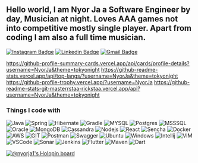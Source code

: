 ## Hello world, I am Nyor Ja a Software Engineer by day, Musician at night. Loves AAA games not into competitive mostly single player. Apart from coding I am also a full time musician.

[![Instagram Badge](https://img.shields.io/badge/-@thirdy_fetalvero-F44747?style=flat-square&labelColor=F44747&logo=instagram&logoColor=white&link=https://instagram.com/thirdy_fetalvero)](https://instagram.com/thirdy_fetalvero) [![Linkedin Badge](https://img.shields.io/badge/-NyorJa-blue?style=flat-square&logo=Linkedin&logoColor=white&link=https://www.linkedin.com/in/rudolf-fetalvero-iii-ba27a454/)](https://www.linkedin.com/in/rudolf-fetalvero-iii-ba27a454/)
[![Gmail Badge](https://img.shields.io/badge/-botsot.felix@gmail.com-c14438?style=flat-square&logo=Gmail&logoColor=white&link=mailto:botsot.felix@gmail.com)](mailto:botsot.felix@gmail.com)

https://github-profile-summary-cards.vercel.app/api/cards/profile-details?username=NyorJa&theme=tokyonight
https://github-readme-stats.vercel.app/api/top-langs/?username=NyorJa&theme=tokyonight
https://github-profile-trophy.vercel.app/?username=NyorJa
https://github-readme-stats-git-masterrstaa-rickstaa.vercel.app/api?username=NyorJa&theme=tokyonight

<h3>Things I code with</h3>
<p>
  <img alt="Java" src="https://img.shields.io/badge/Java-ED8B00?style=for-the-badge&logo=java&logoColor=white" />
  <img alt="Spring" src="https://img.shields.io/badge/Spring-6DB33F?style=for-the-badge&logo=spring&logoColor=white" />
  <img alt="Hibernate" src="https://img.shields.io/badge/Hibernate-59666C?style=for-the-badge&logo=Hibernate&logoColor=white" />
  <img alt="Gradle" src="https://img.shields.io/badge/Gradle-02303A.svg?style=for-the-badge&logo=Gradle&logoColor=white" />
  <img alt="MYSQL" src="https://img.shields.io/badge/MySQL-00000F?style=for-the-badge&logo=mysql&logoColor=white" />
  <img alt="Postgres" src="https://img.shields.io/badge/PostgreSQL-316192?style=for-the-badge&logo=postgresql&logoColor=white" />
  <img alt="MSSSQL" src="https://img.shields.io/badge/Microsoft%20SQL%20Server-CC2927?style=for-the-badge&logo=microsoft%20sql%20server&logoColor=white" />
  <img alt="Oracle" src="https://img.shields.io/badge/Oracle-F80000?style=for-the-badge&logo=Oracle&logoColor=white" />
  <img alt="MongoDB" src="https://img.shields.io/badge/MongoDB-4EA94B?style=for-the-badge&logo=mongodb&logoColor=white" />
  <img alt="Cassandra" src="https://img.shields.io/badge/Cassandra-1287B1?style=for-the-badge&logo=apache%20cassandra&logoColor=white" />
  <img alt="Nodejs" src="https://img.shields.io/badge/Node.js-43853D?style=for-the-badge&logo=node.js&logoColor=white" />
  <img alt="React" src="https://img.shields.io/badge/React-20232A?style=for-the-badge&logo=react&logoColor=61DAFB" />
  <img alt="Sencha" src="https://img.shields.io/badge/Sencha-044059?style=for-the-badge&logo=sencha&logoColor=#95C93D" />
  <img alt="Docker" src="https://img.shields.io/badge/docker-%230db7ed.svg?style=for-the-badge&logo=docker&logoColor=white" />
  <img alt="AWS" src="https://img.shields.io/badge/Amazon_AWS-232F3E?style=for-the-badge&logo=amazon-aws&logoColor=white" />
  <img alt="GIT" src="https://img.shields.io/badge/GIT-E44C30?style=for-the-badge&logo=git&logoColor=white" />
  <img alt="Postman" src="https://img.shields.io/badge/Postman-FF6C37?style=for-the-badge&logo=postman&logoColor=white" />
  <img alt="Swagger" src="https://img.shields.io/badge/-Swagger-%23Clojure?style=for-the-badge&logo=swagger&logoColor=white" />
  <img alt="Ubuntu" src="https://img.shields.io/badge/Ubuntu-E95420?style=for-the-badge&logo=ubuntu&logoColor=white" />
  <img alt="Windows" src="https://img.shields.io/badge/Windows-0078D6?style=for-the-badge&logo=windows&logoColor=white" />
  <img alt="Intellij" src="https://img.shields.io/badge/IntelliJ_IDEA-000000.svg?style=for-the-badge&logo=intellij-idea&logoColor=white" />
  <img alt="VIM" src="https://img.shields.io/badge/VIM-%2311AB00.svg?&style=for-the-badge&logo=vim&logoColor=white" />
  <img alt="VSCode" src="https://img.shields.io/badge/Visual_Studio_Code-0078D4?style=for-the-badge&logo=visual%20studio%20code&logoColor=white" />
  <img alt="Sonar" src="https://img.shields.io/badge/SonarLint-CB2029?style=for-the-badge&logo=sonarlint&logoColor=white" />
  <img alt="Jenkins" src="https://img.shields.io/badge/Jenkins-D24939?style=for-the-badge&logo=Jenkins&logoColor=white" />
  <img alt="Flutter" src="https://img.shields.io/badge/Flutter-02569B?style=for-the-badge&logo=flutter&logoColor=white" />
  <img alt="Maven" src="https://img.shields.io/badge/apache_maven-C71A36?style=for-the-badge&logo=apachemaven&logoColor=white" />
  <img alt="Dart" src="https://img.shields.io/badge/Dart-0175C2?style=for-the-badge&logo=dart&logoColor=white" />
</p>

[![@nyorja1's Holopin board](https://holopin.me/nyorja1)](https://holopin.io/@nyorja1)
